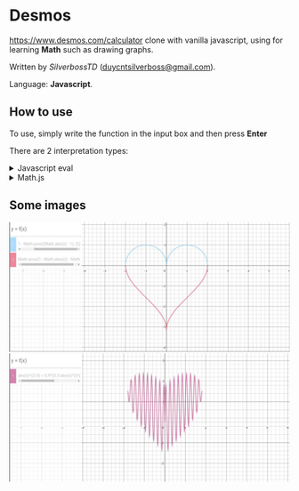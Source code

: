# Desmos

https://www.desmos.com/calculator clone with vanilla javascript, using for learning <b>Math</b> such as drawing graphs.

Written by <i>SilverbossTD</i> (duycntsilverboss@gmail.com).

Language: <b>Javascript</b>.

## How to use
To use, simply write the function in the input box and then press <b>Enter</b>

There are 2 interpretation types:

<details>
<summary>Javascript eval</summary>
   
```javascript
Math.sqrt(1 - Math.pow((Math.abs(x) - 1), 2))
Math.pow(x, 2/3) + Math.pow(0.9 * (3.3 - Math.pow(x, 2)), 1/2) * Math.sin(10 * Math.pi * x)
```
   
</details>

<details>
<summary>Math.js</summary>
   
```javascript
sqrt(1 - (abs(x) - 1)^2)
3x^2 - 5x + 9
```
   
</details>

## Some images
![img1](./images/img1.jpg)
![img2](./images/img2.jpg)
